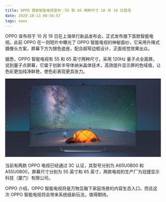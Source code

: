 ```yaml
---
title: OPPO 首款智能电视宣布：55 和 65 两种尺寸 10 月 19 日登场
date: 2020-10-13 08:56:57
tags: news
---
```

OPPO 宣布将于 10 月 19 日在上海举行新品发布会，正式发布旗下首款智能电视。此前 OPPO 在一则短片中曝光了 OPPO 智能电视的神秘面纱，它采用升降式摄像头方案，屏幕下方为银色底座，配合超窄边框设计，正面视觉效果出众。

据悉，OPPO 智能电视有 55 和 65 英寸两种尺寸，采用 120Hz 量子点全面屏。说到量子点屏幕，它属于创新半导体纳米晶体技术，高效提升显示屏的色域值，让色彩更加纯净鲜艳，使色彩表现更具张力。

![img](../images/oppo-tv.jpeg)

当前有两款 OPPO 电视已经通过 3C 认证，其型号分别为 A65U0B00 和 A55U0B00，屏幕尺寸分别为 55 英寸和 65 英寸，两款电视的生产厂为冠捷显示科技（厦门）有限公司。

OPPO 介绍，OPPO 智能电视将是万物互融下家庭场景的内容生态入口，而且这次 OPPO 智能电视将会带来系统级新玩法，值得期待。
